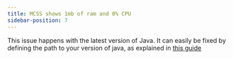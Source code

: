 ```yaml
---
title: MCSS shows 1mb of ram and 0% CPU
sidebar-position: 7
---
```


This issue happens with the latest version of Java. It can easily be fixed by defining the path to your version of java, as explained in [this guide](../guides/java-path-update.md)